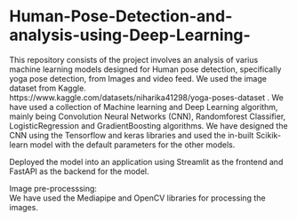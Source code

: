 # Human-Pose-Detection-and-analysis-using-Deep-Learning-
<p>
  This repository consists of the project involves an analysis of varius machine learning models designed for Human pose detection, specifically yoga pose detection, from Images and video feed. 
  We used the image dataset from Kaggle. <href>  https://www.kaggle.com/datasets/niharika41298/yoga-poses-dataset </href>.
  We have used a collection of Machine learning and Deep Learning algorithm, mainly being Convolution Neural Networks (CNN), Randomforest Classifier, LogisticRegression and GradientBoosting algorithms.
  We have designed the CNN using the Tensorflow and keras libraries and used the in-built Scikik-learn model with the default parameters for the other models.

  Deployed the model into an application using Streamlit as the frontend and FastAPI as the backend for the model.
  
  Image pre-processsing:<br>
  We have used the Mediapipe and OpenCV libraries for processing the images. 

  
</p>
